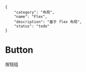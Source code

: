 ```metadata json
{
    "category": "布局",
    "name": "Flex",
    "description": "基于 flex 布局",
    "status": "todo"
}
```

# Button

按钮组

